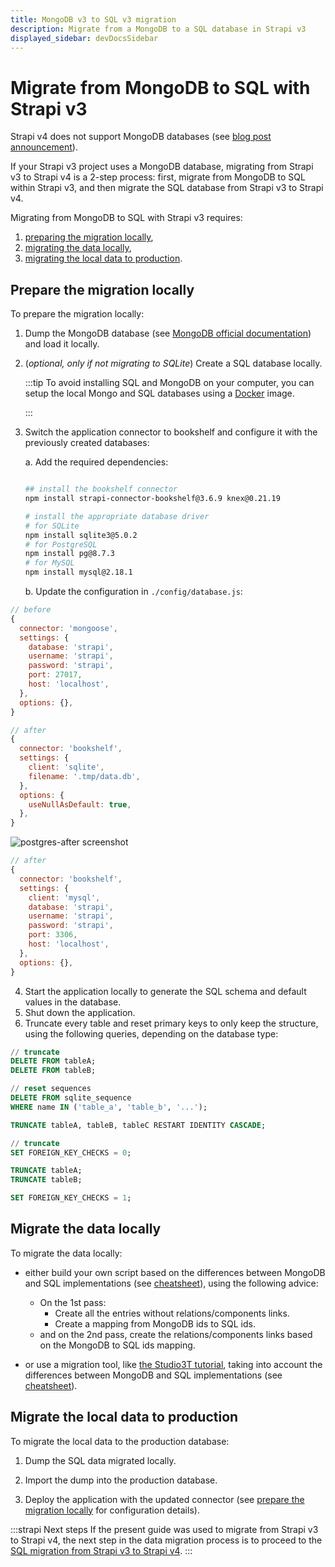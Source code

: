 ```yaml
---
title: MongoDB v3 to SQL v3 migration
description: Migrate from a MongoDB to a SQL database in Strapi v3
displayed_sidebar: devDocsSidebar
---
```


<!-- TODO: update SEO -->

# Migrate from MongoDB to SQL with Strapi v3

Strapi v4 does not support MongoDB databases (see [blog post announcement](https://strapi.io/blog/mongo-db-support-in-strapi-past-present-and-future)).

If your Strapi v3 project uses a MongoDB database, migrating from Strapi v3 to Strapi v4 is a 2-step process: first, migrate from MongoDB to SQL within Strapi v3, and then migrate the SQL database from Strapi v3 to Strapi v4.

Migrating from MongoDB to SQL with Strapi v3 requires:

1. [preparing the migration locally](#prepare-the-migration-locally),
2. [migrating the data locally](#migrate-the-data-locally),
3. [migrating the local data to production](#migrate-the-local-data-to-production).

## Prepare the migration locally

To prepare the migration locally:

1. Dump the MongoDB database (see [MongoDB official documentation](https://www.mongodb.com/docs/database-tools/mongodump/)) and load it locally.
2. (_optional, only if not migrating to SQLite_) Create a SQL database locally.

    :::tip
    To avoid installing SQL and MongoDB on your computer, you can setup the local Mongo and SQL databases using a [Docker](https://hub.docker.com/) image.

    :::

3. Switch the application connector to bookshelf and configure it with the previously created databases:

    a. Add the required dependencies:

    ```bash
    
    ## install the bookshelf connector
    npm install strapi-connector-bookshelf@3.6.9 knex@0.21.19

    # install the appropriate database driver
    # for SQLite
    npm install sqlite3@5.0.2
    # for PostgreSQL
    npm install pg@8.7.3
    # for MySQL
    npm install mysql@2.18.1
    ```

    b. Update the configuration in  `./config/database.js`:

<Columns>
<ColumnLeft title="Before, with a MongoDB database:">

```jsx
// before
{
  connector: 'mongoose',
  settings: {
    database: 'strapi',
    username: 'strapi',
    password: 'strapi',
    port: 27017,
    host: 'localhost',
  },
  options: {},
}

```

</ColumnLeft>

<ColumnRight title="After, with a SQL database:">

<Tabs>

<TabItem value="sqlite" title="SQLite">

```js
// after
{
  connector: 'bookshelf',
  settings: {
    client: 'sqlite',
    filename: '.tmp/data.db',
  },
  options: {
    useNullAsDefault: true,
  },
}
```

</TabItem>

<TabItem value="postgresql" title="PostgreSQL">
  
![postgres-after screenshot](/img/assets/data-migration/mongo-relations-postgres-after.png)

</TabItem>

<TabItem value="mysql" title="MySQL">

```js
// after
{
  connector: 'bookshelf',
  settings: {
    client: 'mysql',
    database: 'strapi',
    username: 'strapi',
    password: 'strapi',
    port: 3306,
    host: 'localhost',
  },
  options: {},
}
```

</TabItem>
</Tabs>
</ColumnRight>
</Columns>

4. Start the application locally to generate the SQL schema and default values in the database.
5. Shut down the application.
6. Truncate every table and reset primary keys to only keep the structure, using the following queries, depending on the database type:

<Tabs>
<TabItem value="sqlite" title="SQLite">

```sql
// truncate
DELETE FROM tableA;
DELETE FROM tableB;

// reset sequences
DELETE FROM sqlite_sequence 
WHERE name IN ('table_a', 'table_b', '...');
```

</TabItem>

<TabItem value="postgresql" title="PostgreSQL">

```sql
TRUNCATE tableA, tableB, tableC RESTART IDENTITY CASCADE;
```

</TabItem>

<TabItem value="mysql" title="MySQL">

```sql
// truncate
SET FOREIGN_KEY_CHECKS = 0;

TRUNCATE tableA;
TRUNCATE tableB;

SET FOREIGN_KEY_CHECKS = 1;
```

</TabItem>
</Tabs>

## Migrate the data locally

To migrate the data locally:

- either build your own script based on the differences between MongoDB and SQL implementations (see [cheatsheet](/dev-docs/migration/v3-to-v4/data/mongo-sql-cheatsheet)), using the following advice:

  - On the 1st pass:
    - Create all the entries without relations/components links.
    - Create a mapping from MongoDB ids to SQL ids.
  - and on the 2nd pass, create the relations/components links based on the MongoDB to SQL ids mapping.

- or use a migration tool, like [the Studio3T tutorial](https://studio3t.com/knowledge-base/articles/mongodb-to-sql-migration/#mappings), taking into account the differences between MongoDB and SQL implementations (see [cheatsheet](/dev-docs/migration/v3-to-v4/data/mongo-sql-cheatsheet)).

## Migrate the local data to production

To migrate the local data to the production database:

1. Dump the SQL data migrated locally.

2. Import the dump into the production database.

3. Deploy the application with the updated connector (see [prepare the migration locally](#prepare-the-migration-locally) for configuration details).

:::strapi Next steps
If the present guide was used to migrate from Strapi v3 to Strapi v4, the next step in the data migration process is to proceed to the [SQL migration from Strapi v3 to Strapi v4](/dev-docs/migration/v3-to-v4/data/sql).
:::
